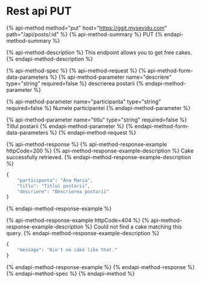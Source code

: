 # Rest api PUT

{% api-method method="put" host="https://ggit.mysevidu.com" path="/api/posts/:id" %}
{% api-method-summary %}
PUT
{% endapi-method-summary %}

{% api-method-description %}
This endpoint allows you to get free cakes.
{% endapi-method-description %}

{% api-method-spec %}
{% api-method-request %}
{% api-method-form-data-parameters %}
{% api-method-parameter name="descriere" type="string" required=false %}
descrierea postarii
{% endapi-method-parameter %}

{% api-method-parameter name="participanta" type="string" required=false %}
Numele participantei
{% endapi-method-parameter %}

{% api-method-parameter name="titlu" type="string" required=false %}
Titlul postarii
{% endapi-method-parameter %}
{% endapi-method-form-data-parameters %}
{% endapi-method-request %}

{% api-method-response %}
{% api-method-response-example httpCode=200 %}
{% api-method-response-example-description %}
Cake successfully retrieved.
{% endapi-method-response-example-description %}

```javascript
{
    "participanta": "Ana Maria",
    "titlu": "Titlul postarii",
    "descriere": "Descrierea postarii"
}
```
{% endapi-method-response-example %}

{% api-method-response-example httpCode=404 %}
{% api-method-response-example-description %}
Could not find a cake matching this query.
{% endapi-method-response-example-description %}

```javascript
{
    "message": "Ain't no cake like that."
}
```
{% endapi-method-response-example %}
{% endapi-method-response %}
{% endapi-method-spec %}
{% endapi-method %}




